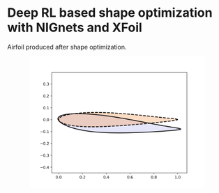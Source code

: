 # Deep RL based shape optimization with NIGnets and XFoil

Airfoil produced after shape optimization.

<div align="center">
    <img alt="GeoSimilarity Logo with text on the side." src="https://raw.githubusercontent.com/atharvaaalok/cs224r_project/refs/heads/main/generated_airfoil.png" height="300px">
</div>